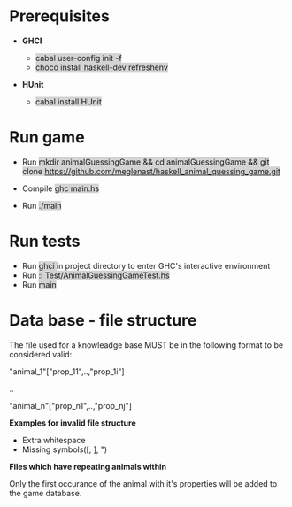 # Prerequisites

*  **GHCI**

    * <span style="background-color:lightgrey"> cabal user-config init -f  </span>
    * <span style="background-color:lightgrey"> choco install haskell-dev refreshenv  </span>
*  **HUnit**
    * <span style="background-color:lightgrey"> cabal install HUnit  </span>

# Run game 

* Run <span style="background-color:lightgrey"> mkdir animalGuessingGame && cd animalGuessingGame && git clone https://github.com/meglenast/haskell_animal_quessing_game.git </span>

* Compile <span style="background-color:lightgrey"> ghc main.hs </span>
* Run <span style="background-color:lightgrey"> ./main </span>

# Run tests
* Run <span style="background-color:lightgrey"> ghci </span> in project directory to enter GHC's interactive environment
* Run <span style="background-color:lightgrey"> :l Test/AnimalGuessingGameTest.hs </span>
* Run <span style="background-color:lightgrey"> main </span>

# Data base - file structure

The file used for a knowleadge base MUST be in the following format to be considered valid:

"animal_1"["prop_11",..,"prop_1i"]

..

"animal_n"["prop_n1",..,"prop_nj"]

**Examples for invalid file structure**

* Extra whitespace
* Missing symbols([, ], ")

**Files which have repeating animals within**

Only the first occurance of the animal with it's properties will be added to the game database.